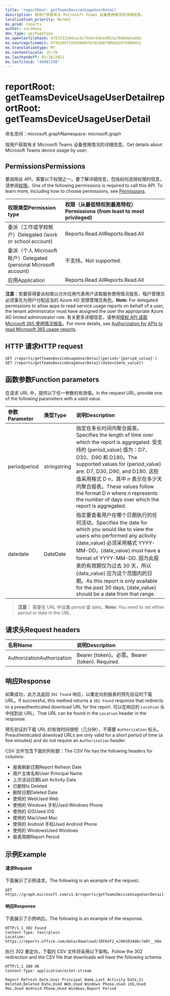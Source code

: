 ```yaml
---
title: 'reportRoot: getTeamsDeviceUsageUserDetail'
description: 按用户获取有关 Microsoft Teams 设备使用情况的详细信息。
localization_priority: Normal
ms.prod: reports
author: sarahwxy
doc_type: apiPageType
ms.openlocfilehash: 878f23339deacbc76e4cb9eed053a76db0ebaddd
ms.sourcegitcommit: 479b366f3265b666fdc024b0f90b8d29764bb4b2
ms.translationtype: MT
ms.contentlocale: zh-CN
ms.lasthandoff: 01/26/2021
ms.locfileid: "49981198"
---
```

# <a name="reportroot-getteamsdeviceusageuserdetail"></a><span data-ttu-id="61cb0-103">reportRoot: getTeamsDeviceUsageUserDetail</span><span class="sxs-lookup"><span data-stu-id="61cb0-103">reportRoot: getTeamsDeviceUsageUserDetail</span></span>

<span data-ttu-id="61cb0-104">命名空间：microsoft.graph</span><span class="sxs-lookup"><span data-stu-id="61cb0-104">Namespace: microsoft.graph</span></span>

<span data-ttu-id="61cb0-105">按用户获取有关 Microsoft Teams 设备使用情况的详细信息。</span><span class="sxs-lookup"><span data-stu-id="61cb0-105">Get details about Microsoft Teams device usage by user.</span></span>

## <a name="permissions"></a><span data-ttu-id="61cb0-106">Permissions</span><span class="sxs-lookup"><span data-stu-id="61cb0-106">Permissions</span></span>

<span data-ttu-id="61cb0-p101">要调用此 API，需要以下权限之一。要了解详细信息，包括如何选择权限的信息，请参阅[权限](/graph/permissions-reference)。</span><span class="sxs-lookup"><span data-stu-id="61cb0-p101">One of the following permissions is required to call this API. To learn more, including how to choose permissions, see [Permissions](/graph/permissions-reference).</span></span>

| <span data-ttu-id="61cb0-109">权限类型</span><span class="sxs-lookup"><span data-stu-id="61cb0-109">Permission type</span></span>                        | <span data-ttu-id="61cb0-110">权限（从最低特权到最高特权）</span><span class="sxs-lookup"><span data-stu-id="61cb0-110">Permissions (from least to most privileged)</span></span> |
| :------------------------------------- | :--------------------------------------- |
| <span data-ttu-id="61cb0-111">委派（工作或学校帐户）</span><span class="sxs-lookup"><span data-stu-id="61cb0-111">Delegated (work or school account)</span></span>     | <span data-ttu-id="61cb0-112">Reports.Read.All</span><span class="sxs-lookup"><span data-stu-id="61cb0-112">Reports.Read.All</span></span>                         |
| <span data-ttu-id="61cb0-113">委派（个人 Microsoft 帐户）</span><span class="sxs-lookup"><span data-stu-id="61cb0-113">Delegated (personal Microsoft account)</span></span> | <span data-ttu-id="61cb0-114">不支持。</span><span class="sxs-lookup"><span data-stu-id="61cb0-114">Not supported.</span></span>                           |
| <span data-ttu-id="61cb0-115">应用</span><span class="sxs-lookup"><span data-stu-id="61cb0-115">Application</span></span>                            | <span data-ttu-id="61cb0-116">Reports.Read.All</span><span class="sxs-lookup"><span data-stu-id="61cb0-116">Reports.Read.All</span></span>                         |

<span data-ttu-id="61cb0-117">**注意**：若要获得委派权限以允许应用代表用户读取服务使用情况报告，租户管理员必须事先为用户分配适当的 Azure AD 受限管理员角色。</span><span class="sxs-lookup"><span data-stu-id="61cb0-117">**Note**: For delegated permissions to allow apps to read service usage reports on behalf of a user, the tenant administrator must have assigned the user the appropriate Azure AD limited administrator role.</span></span> <span data-ttu-id="61cb0-118">有关更多详细信息，请参阅[授权 API 读取 Microsoft 365 使用情况报告](/graph/reportroot-authorization)。</span><span class="sxs-lookup"><span data-stu-id="61cb0-118">For more details, see [Authorization for APIs to read Microsoft 365 usage reports](/graph/reportroot-authorization).</span></span>

## <a name="http-request"></a><span data-ttu-id="61cb0-119">HTTP 请求</span><span class="sxs-lookup"><span data-stu-id="61cb0-119">HTTP request</span></span>

<!-- { "blockType": "samples" } -->

```http
GET /reports/getTeamsDeviceUsageUserDetail(period='{period_value}')
GET /reports/getTeamsDeviceUsageUserDetail(date={date_value})
```

## <a name="function-parameters"></a><span data-ttu-id="61cb0-120">函数参数</span><span class="sxs-lookup"><span data-stu-id="61cb0-120">Function parameters</span></span>

<span data-ttu-id="61cb0-121">在请求 URL 中，提供以下任一参数的有效值。</span><span class="sxs-lookup"><span data-stu-id="61cb0-121">In the request URL, provide one of the following parameters with a valid value.</span></span>

| <span data-ttu-id="61cb0-122">参数</span><span class="sxs-lookup"><span data-stu-id="61cb0-122">Parameter</span></span> | <span data-ttu-id="61cb0-123">类型</span><span class="sxs-lookup"><span data-stu-id="61cb0-123">Type</span></span>   | <span data-ttu-id="61cb0-124">说明</span><span class="sxs-lookup"><span data-stu-id="61cb0-124">Description</span></span>                              |
| :-------- | :----- | :--------------------------------------- |
| <span data-ttu-id="61cb0-125">period</span><span class="sxs-lookup"><span data-stu-id="61cb0-125">period</span></span>    | <span data-ttu-id="61cb0-126">string</span><span class="sxs-lookup"><span data-stu-id="61cb0-126">string</span></span> | <span data-ttu-id="61cb0-127">指定在多长时间内聚合报表。</span><span class="sxs-lookup"><span data-stu-id="61cb0-127">Specifies the length of time over which the report is aggregated.</span></span> <span data-ttu-id="61cb0-128">受支持的 {period_value} 值为：D7、D30、D90 和 D180。</span><span class="sxs-lookup"><span data-stu-id="61cb0-128">The supported values for {period_value} are: D7, D30, D90, and D180.</span></span> <span data-ttu-id="61cb0-129">这些值采用格式 D *n*，其中 *n* 表示在多少天内聚合报表。</span><span class="sxs-lookup"><span data-stu-id="61cb0-129">These values follow the format D *n* where *n* represents the number of days over which the report is aggregated.</span></span> |
| <span data-ttu-id="61cb0-130">date</span><span class="sxs-lookup"><span data-stu-id="61cb0-130">date</span></span>      | <span data-ttu-id="61cb0-131">Date</span><span class="sxs-lookup"><span data-stu-id="61cb0-131">Date</span></span>   | <span data-ttu-id="61cb0-132">指定要查看用户在哪个日期执行的任何活动。</span><span class="sxs-lookup"><span data-stu-id="61cb0-132">Specifies the date for which you would like to view the users who performed any activity.</span></span> <span data-ttu-id="61cb0-133">{date_value} 必须采用格式 YYYY-MM-DD。</span><span class="sxs-lookup"><span data-stu-id="61cb0-133">{date_value} must have a format of YYYY-MM-DD.</span></span> <span data-ttu-id="61cb0-134">因为此报表的有效期仅为过去 30 天，所以 {date_value} 应为这个范围内的日期。</span><span class="sxs-lookup"><span data-stu-id="61cb0-134">As this report is only available for the past 30 days, {date_value} should be a date from that range.</span></span> |

> <span data-ttu-id="61cb0-135">**注意：** 需要在 URL 中设置 period 或 date。</span><span class="sxs-lookup"><span data-stu-id="61cb0-135">**Note:** You need to set either period or date in the URL.</span></span>

## <a name="request-headers"></a><span data-ttu-id="61cb0-136">请求头</span><span class="sxs-lookup"><span data-stu-id="61cb0-136">Request headers</span></span>

| <span data-ttu-id="61cb0-137">名称</span><span class="sxs-lookup"><span data-stu-id="61cb0-137">Name</span></span>          | <span data-ttu-id="61cb0-138">说明</span><span class="sxs-lookup"><span data-stu-id="61cb0-138">Description</span></span>               |
| :------------ | :------------------------ |
| <span data-ttu-id="61cb0-139">Authorization</span><span class="sxs-lookup"><span data-stu-id="61cb0-139">Authorization</span></span> | <span data-ttu-id="61cb0-p105">Bearer {token}。必需。</span><span class="sxs-lookup"><span data-stu-id="61cb0-p105">Bearer {token}. Required.</span></span> |

## <a name="response"></a><span data-ttu-id="61cb0-142">响应</span><span class="sxs-lookup"><span data-stu-id="61cb0-142">Response</span></span>

<span data-ttu-id="61cb0-143">如果成功，此方法返回 `302 Found` 响应，以重定向到报表的预先验证的下载 URL。</span><span class="sxs-lookup"><span data-stu-id="61cb0-143">If successful, this method returns a `302 Found` response that redirects to a preauthenticated download URL for the report.</span></span> <span data-ttu-id="61cb0-144">可以在响应的 `Location` 头中找到此 URL。</span><span class="sxs-lookup"><span data-stu-id="61cb0-144">That URL can be found in the `Location` header in the response.</span></span>

<span data-ttu-id="61cb0-145">预先验证的下载 URL 的有效时间很短（几分钟），不需要 `Authorization` 标头。</span><span class="sxs-lookup"><span data-stu-id="61cb0-145">Preauthenticated download URLs are only valid for a short period of time (a few minutes) and do not require an `Authorization` header.</span></span>

<span data-ttu-id="61cb0-146">CSV 文件包含下面的列标题：</span><span class="sxs-lookup"><span data-stu-id="61cb0-146">The CSV file has the following headers for columns:</span></span>

- <span data-ttu-id="61cb0-147">报表刷新日期</span><span class="sxs-lookup"><span data-stu-id="61cb0-147">Report Refresh Date</span></span>
- <span data-ttu-id="61cb0-148">用户主体名称</span><span class="sxs-lookup"><span data-stu-id="61cb0-148">User Principal Name</span></span>
- <span data-ttu-id="61cb0-149">上次活动日期</span><span class="sxs-lookup"><span data-stu-id="61cb0-149">Last Activity Date</span></span>
- <span data-ttu-id="61cb0-150">已删除</span><span class="sxs-lookup"><span data-stu-id="61cb0-150">Is Deleted</span></span>
- <span data-ttu-id="61cb0-151">删除日期</span><span class="sxs-lookup"><span data-stu-id="61cb0-151">Deleted Date</span></span>
- <span data-ttu-id="61cb0-152">使用的 Web</span><span class="sxs-lookup"><span data-stu-id="61cb0-152">Used Web</span></span>
- <span data-ttu-id="61cb0-153">使用的 Windows 手机</span><span class="sxs-lookup"><span data-stu-id="61cb0-153">Used Windows Phone</span></span>
- <span data-ttu-id="61cb0-154">使用的 iOS</span><span class="sxs-lookup"><span data-stu-id="61cb0-154">Used iOS</span></span>
- <span data-ttu-id="61cb0-155">使用的 Mac</span><span class="sxs-lookup"><span data-stu-id="61cb0-155">Used Mac</span></span>
- <span data-ttu-id="61cb0-156">使用的 Android 手机</span><span class="sxs-lookup"><span data-stu-id="61cb0-156">Used Android Phone</span></span>
- <span data-ttu-id="61cb0-157">使用的 Windows</span><span class="sxs-lookup"><span data-stu-id="61cb0-157">Used Windows</span></span>
- <span data-ttu-id="61cb0-158">报表周期</span><span class="sxs-lookup"><span data-stu-id="61cb0-158">Report Period</span></span>

## <a name="example"></a><span data-ttu-id="61cb0-159">示例</span><span class="sxs-lookup"><span data-stu-id="61cb0-159">Example</span></span>

#### <a name="request"></a><span data-ttu-id="61cb0-160">请求</span><span class="sxs-lookup"><span data-stu-id="61cb0-160">Request</span></span>

<span data-ttu-id="61cb0-161">下面展示了示例请求。</span><span class="sxs-lookup"><span data-stu-id="61cb0-161">The following is an example of the request.</span></span>


<!-- {
  "blockType": "ignored",
  "name": "reportroot_getteamsdeviceusageuserdetail"
}-->

```msgraph-interactive
GET https://graph.microsoft.com/v1.0/reports/getTeamsDeviceUsageUserDetail(period='D7')
```


#### <a name="response"></a><span data-ttu-id="61cb0-162">响应</span><span class="sxs-lookup"><span data-stu-id="61cb0-162">Response</span></span>

<span data-ttu-id="61cb0-163">下面展示了示例响应。</span><span class="sxs-lookup"><span data-stu-id="61cb0-163">The following is an example of the response.</span></span>

<!-- {
  "blockType": "response",
  "truncated": true,
  "@odata.type": "microsoft.graph.report"
} -->

```http
HTTP/1.1 302 Found
Content-Type: text/plain
Location: https://reports.office.com/data/download/JDFKdf2_eJXKS034dbc7e0t__XDe
```

<span data-ttu-id="61cb0-164">执行 302 重定向，下载的 CSV 文件将采用以下架构。</span><span class="sxs-lookup"><span data-stu-id="61cb0-164">Follow the 302 redirection and the CSV file that downloads will have the following schema.</span></span>

<!-- { "blockType": "ignored" } --> 

```http
HTTP/1.1 200 OK
Content-Type: application/octet-stream

Report Refresh Date,User Principal Name,Last Activity Date,Is Deleted,Deleted Date,Used Web,Used Windows Phone,Used iOS,Used Mac,Used Android Phone,Used Windows,Report Period
```
<!-- uuid: 8fcb5dbc-d5aa-4681-8e31-b001d5168d79 
2015-10-25 14:57:30 UTC -->
<!-- {
  "type": "#page.annotation",
  "description": "Example",
  "keywords": "",
  "section": "documentation",
  "tocPath": "",
  "suppressions": [
  ]
}-->


